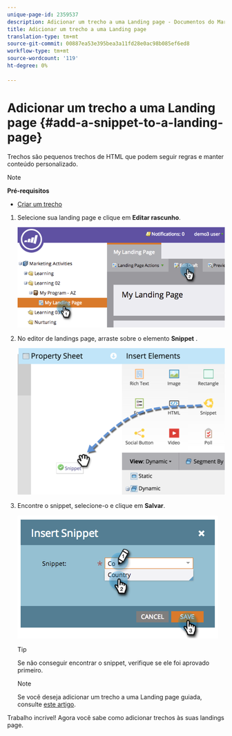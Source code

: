 ```yaml
---
unique-page-id: 2359537
description: Adicionar um trecho a uma Landing page - Documentos do Marketing - Documentação do produto
title: Adicionar um trecho a uma Landing page
translation-type: tm+mt
source-git-commit: 00887ea53e395bea3a11fd28e0ac98b085ef6ed8
workflow-type: tm+mt
source-wordcount: '119'
ht-degree: 0%

---
```



# Adicionar um trecho a uma Landing page {#add-a-snippet-to-a-landing-page}

Trechos são pequenos trechos de HTML que podem seguir regras e manter conteúdo personalizado.

>[!NOTE]
>
>**Pré-requisitos**
>
>* [Criar um trecho](../../../../product-docs/personalization/segmentation-and-snippets/snippets/create-a-snippet.md)

>



1. Selecione sua landing page e clique em **Editar rascunho**.

   ![](assets/image2014-9-16-15-3a4-3a28.png)

1. No editor de landings page, arraste sobre o elemento **Snippet** .

   ![](assets/image2015-5-21-12-3a46-3a34.png)

1. Encontre o snippet, selecione-o e clique em **Salvar**.

   ![](assets/image2014-9-16-15-3a4-3a14.png)

   >[!TIP]
   >
   >Se não conseguir encontrar o snippet, verifique se ele foi aprovado primeiro.

   >[!NOTE]
   >
   >Se você deseja adicionar um trecho a uma Landing page guiada, consulte [este artigo](https://docs.marketo.com/display/public/DOCS/Create+a+Guided+Landing+Page+Template).

Trabalho incrível! Agora você sabe como adicionar trechos às suas landings page.
